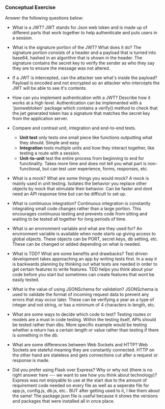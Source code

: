 ### Conceptual Exercise

Answer the following questions below:

- What is a JWT?
    JWT stands for Json web token and is made up of different parts that work together to help authenticate and puts users in a session.
- What is the signature portion of the JWT?  What does it do?
    The signature portion consists of a header and a payload that is turned into base64, hashed in an algorithm that is shown in the header. The signature contains the secret key to verify the sender as who they say they are to ensure the message was not altered.
- If a JWT is intercepted, can the attacker see what's inside the payload?
    Payload is encoded and not encrypted so an attacker who intercepts the JWT will be able to see it's contents.
- How can you implement authentication with a JWT?  Describe how it works at a high level.
    Authentication can be implemented with a 'jsonwebtoken' package which contains a verify()  method to check that the jwt generated token has a signature that matches the secret key from the application server. 
- Compare and contrast unit, integration and end-to-end tests.
    - **Unit test** only tests one small piece like functions outputting what they should. Simple and easy
    - **Integration** tests multiple units and how they interact together, like testing a route with a session.
    - **Unit-to-unit** test the entire process from beginning to end for functinality. Takes more time and does not tell you what part is non-functional, but can test user experience, forms, responses, etc.
- What is a mock? What are some things you would mock?
    A mock is mainly used in unit testing. Isolates the behavior you replace other objects by mock that stimulate their behavior. Can be faster and dont need an API response time but can be difficult to set up.
- What is continuous integration?
    Continuous integration is constantly integrating small code changes rather than a large portion. This encourages continuous testing and prevents code from sitting and waiting to be tested all together for long periods of time.
- What is an environment variable and what are they used for?
    An environment variable is available when node starts up giving access to global objects. These objects can be PORT, secret keys, db setting, etc. These can be changed or added depending on what is needed. 
- What is TDD? What are some benefits and drawbacks?
    Test driven development takes approaching an app by writing tests first. In a way it is backwards planning by thinking out what tests are needed in order to get certain features to write features. TDD helps you think about your code before you start but sometimes can create features that wont be easily tested.
- What is the value of using JSONSchema for validation?
    JSONSchema is used to validate the format of incoming request data to prevent any errors that may occur later. These can be verifying a year as a type of integer and not string, or has a minimum of 4 characters in length, etc.
- What are some ways to decide which code to test?
    Testing routes or models are a must in code testing. Within the testing itself, APIs should be tested rather than dbs. More specific example would be testing whether a return has a certain length or value rather than testing if there is something in the db.
- What are some differences between Web Sockets and HTTP?
    Web Sockets are stateful meaning they are constantly connected. HTTP on the other hand are stateless and gets connections cut after a request or response is made.

- Did you prefer using Flask over Express? Why or why not (there is no right 
  answer here --- we want to see how you think about technology)?
    Express was not enjoyable to use at the start due to the amount of requirement code needed on every file as well as a seperate file for app.js, config.js, db.js, etc.. BUT after getting used to it, I like them about the same! The package.json file is useful because it shows the versions and packages that were installed all in once place.
